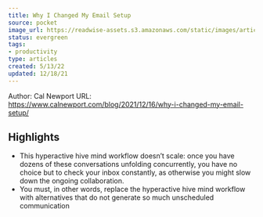 ```yaml
---
title: Why I Changed My Email Setup
source: pocket
image_url: https://readwise-assets.s3.amazonaws.com/static/images/article1.be68295a7e40.png
status: evergreen
tags: 
- productivity 
type: articles
created: 5/13/22
updated: 12/18/21
---
```


Author: Cal Newport
URL: https://www.calnewport.com/blog/2021/12/16/why-i-changed-my-email-setup/

## Highlights
- This hyperactive hive mind workflow doesn’t scale: once you have dozens of these conversations unfolding concurrently, you have no choice but to check your inbox constantly, as otherwise you might slow down the ongoing collaboration.
- You must, in other words, replace the hyperactive hive mind workflow with alternatives that do not generate so much unscheduled communication
